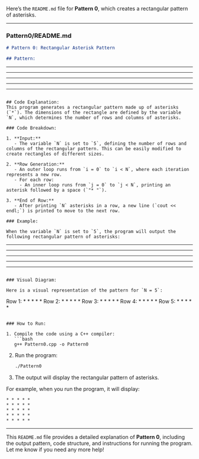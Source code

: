 Here’s the `README.md` file for **Pattern 0**, which creates a rectangular pattern of asterisks.

---

### Pattern0/README.md

```md
# Pattern 0: Rectangular Asterisk Pattern

## Pattern:
```
* * * * *
* * * * *
* * * * *
* * * * *
* * * * *
```

## Code Explanation:
This program generates a rectangular pattern made up of asterisks (`*`). The dimensions of the rectangle are defined by the variable `N`, which determines the number of rows and columns of asterisks.

### Code Breakdown:

1. **Input:**
   - The variable `N` is set to `5`, defining the number of rows and columns of the rectangular pattern. This can be easily modified to create rectangles of different sizes.

2. **Row Generation:**
   - An outer loop runs from `i = 0` to `i < N`, where each iteration represents a new row.
   - For each row:
     - An inner loop runs from `j = 0` to `j < N`, printing an asterisk followed by a space (`"* "`).
   
3. **End of Row:**
   - After printing `N` asterisks in a row, a new line (`cout << endl;`) is printed to move to the next row.

### Example:

When the variable `N` is set to `5`, the program will output the following rectangular pattern of asterisks:

```
* * * * *
* * * * *
* * * * *
* * * * *
* * * * *
```

### Visual Diagram:

Here is a visual representation of the pattern for `N = 5`:

```
Row 1: * * * * *
Row 2: * * * * *
Row 3: * * * * *
Row 4: * * * * *
Row 5: * * * * *
```

### How to Run:

1. Compile the code using a C++ compiler:
   ```bash
   g++ Pattern0.cpp -o Pattern0
   ```

2. Run the program:
   ```bash
   ./Pattern0
   ```

3. The output will display the rectangular pattern of asterisks.

For example, when you run the program, it will display:

```
* * * * *
* * * * *
* * * * *
* * * * *
* * * * *
```

---

This `README.md` file provides a detailed explanation of **Pattern 0**, including the output pattern, code structure, and instructions for running the program. Let me know if you need any more help!